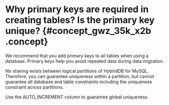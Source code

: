 # Why primary keys are required in creating tables? Is the primary key unique? {#concept_gwz_35k_x2b .concept}

We recommend that you add primary keys to all tables when using a database. Primary keys help you avoid repeated data during data migration.

No sharing exists between logical partitions of HybridDB for MySQL. Therefore, you can guarantee uniqueness within a partition, but cannot guarantee all database and table constraints including the uniqueness constraint across partitions.

Use the AUTO\_INCREMENT column to guarantee global uniqueness.

